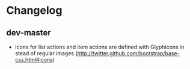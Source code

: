# Changelog

## dev-master
* icons for list actions and item actions are defined with Glyphicons in stead of regular images (http://twitter.github.com/bootstrap/base-css.html#icons)
